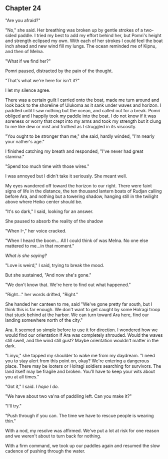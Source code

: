 ## Chapter 24

<!--
In this chapter, Pomri and Linyu set out in a small paddleboat for Heiko.

They don't have fog blocking them, but they are in the dark because of the obscura.

They also can't see underwater ships, like what Holrag would have. So the Holragi can spy on them and follow them to see what they're up to, maybe follow them back to Ulukoma to have a surprise attack in which they have to lock the door on Setre. The prologue illustrates a bloodied Setre, guilty for not helping Melna, paddling out to Liffa to save hae from a sinking capsule.

Anyway, tangent, this chapter shows them finding Laen-Laen and Pomri's saffa, Yub-yub, and Ginnu who can now see, but is exhausted and cold and doesn't know who thi is. However, thi knows the secret of the armory.

They also need to discover Ramne's connection to Holrag

They would go straight back, but they are captured by Ramne <- Too Much Capturing!

Holragi is digging shelter in Heiko, because they need shelter from the coming nova that will send the Obscura to far off places.

They are driven into the desert
 -->

  "Are you afraid?"

  "No," she said. Her breathing was broken up by gentle strokes of a two-sided paddle. I tried my best to add my effort behind her, but Pomri's height and strength eclipsed my own. With each of her strokes I could feel the boat inch ahead and new wind fill my lungs. The ocean reminded me of Kipnu, and then of Melna.

  "What if we find her?"

  Pomri paused, distracted by the pain of the thought.

  "That's what we're here for isn't it?"

  I let my silence agree.
  
  There was a certain guilt I carried onto the boat, made me turn around and look back to the shoreline of Ulukoma as it sank under waves and horizon. I paddled until I saw nothing but the ocean, and called out for a break. Pomri obliged and I happily took my paddle into the boat. I do not know if it was soreness or worry that crept into my arms and took my strength but it clung to me like dew or mist and frothed as I struggled in its viscosity.

  "You ought to be stronger than me," she said, hardly winded, "I'm nearly your nather's age."

  I finished catching my breath and responded, "I've never had great stamina."

  "Spend too much time with those wires."

  I was annoyed but I didn't take it seriously. She meant well.

  My eyes wandered off toward the horizon to our right. There were faint signs of life in the distance, the ten thousand lantern boats of Rudjan calling before Ara, and nothing but a towering shadow, hanging still in the twilight above where Heiko center should be. 

  "It's so dark," I said, looking for an answer.

  She paused to absorb the reality of the shadow 

  "When I–," her voice cracked.

  "When I heard the boom... All I could think of was Melna. No one else mattered to me...in that moment."

  *What is she saying?*

  "Love is weird," I said, trying to break the mood.

  But she sustained, "And now she's gone."

  "We don't know that. We're here to find out what happened."

  "Right..." her words drifted, "Right."

  She handed her canteen to me, said "We've gone pretty far south, but I think this is far enough. We don't want to get caught by some Holragi troop that stuck behind at the harbor. We can turn toward Ara here, find our landing somewhere north of the city."

  Ara. It seemed so simple before to use it for direction. I wondered how we would find our orientation if Ara was completely shrouded. Would the waves still swell, and the wind still gust? Maybe orientation wouldn't matter in the dark.

  "Linyu," she tapped my shoulder to wake me from my daydream. "I need you to stay alert from this point on, okay? We're entering a dangerous place. There may be looters or Holragi soldiers searching for survivors. The land itself may be fragile and broken. You'll have to keep your wits about you at all times."

  "Got it," I said. *I hope I do.*

  "We have about two va'na of paddling left. Can you make it?"

  "I'll try."

  "Push through if you can. The time we have to rescue people is wearing thin."

  With a nod, my resolve was affirmed. We've put a lot at risk for one reason and we weren't about to turn back for nothing.

  With a firm command, we took up our paddles again and resumed the slow cadence of pushing through the water.


